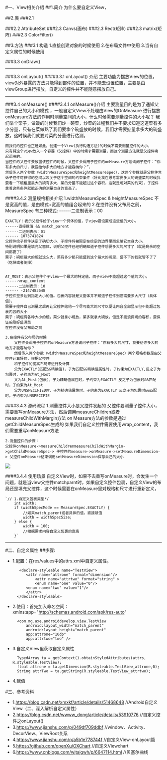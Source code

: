 #一、View相关介绍
##1.简介
	为什么要自定义View，

##2.类
###2.1 

###2.2 AttributeSet 
###2.3 Canvs(画布)
###2.3 Rect(矩阵)
###2.3 matrix(矩阵)
###2.3 ColorFilter()	

##3.方法
###3.1 构造
	1.直接创建对象的时候使用
	2.在布局文件中使用
	3.当有自定义属性的时候使用

###3.3 onDraw()
	



----------


###3.3 onLayout()
####3.3.1 onLayout() 介绍
	主要功能为摆放View的位置，view对外暴露的方法只能得到部件的位置，并不能去设置位置，主要是由viewGroup进行摆放，自定义的控件并不能随意摆放自己。

----------

###3.4 onMeasure()
####3.4.1 onMeasure()介绍
	主要测量目的是为了通知父控件自己的大小和模式 ，一般自定义View不处理由View的OnMeasure 进行摆放
	onMeasure方法的作用时测量空间的大小，什么时候需要测量控件的大小呢？
	我们举个栗子，做饭的时候我们炒一碗菜，炒菜的过程我们并不要求知道这道菜有多少分量，只有在菜做熟了我们要拿个碗盛放的时候，我们才需要掂量拿多大的碗盛放，这时候我们就要对菜的分量进行估测。

	而我们的控件也正是如此，创建一个View(执行构造方法)的时候不需要测量控件的大小，
	只有将这个view放入一个容器（父控件）中的时候才需要测量，而这个测量方法就是父控件唤起调用的。
	当控件的父控件要放置该控件的时候，父控件会调用子控件的onMeasure方法询问子控件：“你有多大的尺寸，我要给你多大的地方才能容纳你？”，
	然后传入两个参数（widthMeasureSpec和heightMeasureSpec），这两个参数就是父控件告诉子控件可获得的空间以及关于这个空间的约束条件（好比我在思考需要多大的碗盛菜的时候我要看一下碗柜里最大的碗有多大，菜的分量不能超过这个容积，这就是碗对菜的约束），子控件拿着这些条件就能正确的测量自身的宽高了。

####3.4.2 测量规格相关介绍
	1.widthMeasureSpec & heightMeasureSpec 不是宽高的值，是由模式+宽高的值组合起来的
	2.在控件没有父布局之前，MeasureSpec 有三种模式:
	------二进制表示：00
   

    EXACTLY：表示父控件给子view一个具体的值，子view要设置成这些值的大小。
    ------直接数值 && match_parent
    ------二进制表示：01
	------ 1073741824
	父控件给子控件决定了确切大小，子控件将被限定在给定的边界里而忽略它本身大小。
	特别说明如果是填充父窗体，说明父控件已经明确知道子控件想要多大的尺寸了（就是剩余的空间都要了）
	栗子：碗柜最大的碗就这么大，菜有多少都只能盛到这个最大的碗里，盛不下的我就管不了了（吃掉或者倒掉）


    AT_MOST：表示父控件个子view一个最大的特定值，而子view不能超过这个值的大小。
    ------wrap_content
    ------二进制表示：10
	------ -2147483648
	子控件至多达到指定大小的值。包裹内容就是父窗体并不知道子控件到底需要多大尺寸（具体值），
	需要子控件自己测量之后再让父控件给他一个尽可能大的尺寸以便让内容全部显示但不能超过包裹内容的大小
	栗子：碗柜有各种大小的碗，菜少就拿小碗放，菜多就拿大碗放，但是不能浪费碗的容积，要保证碗刚好盛满菜
	在控件没有父布局之前

	3.在控件有父布局的时候
		父控件会调用子控件的onMeasure方法询问子控件：“你有多大的尺寸，我要给你多大的地方才能容纳你？
		然后传入两个参数（widthMeasureSpec和heightMeasureSpec）两个规格参数是由父控件计算好的，根据父控件
		和子控件的宽高布局来进行及计算
		父为EXACTLY(匹配&&精确值)，子为匹配&&精确值属性时，子约束为EXACTLY,反之子为包裹时，子约束为At_Most
        父为At_Most(包裹)，子为精确值属性时，子约束为EXACTLY 反之子为包裹时&&匹配时，子约束为At_Most
		父为UNSPECIFIED时，子为精确值属性时，子约束为EXACTLY 反之子为包裹时&&匹配时，子约束为UNSPECIFIE


####3.4.3 源码流程
	1.测量控件大小是父控件发起的
	父控件要测量子控件大小，需要重写onMeasure方法，然后调用measureChildren或者measureChildWithMargin方法
	on Measure方法的参数是通过getChildMeasureSpec生成的
	如果我们自定义控件需要使用wrap_content，我们需要重写onMeasure方法

	2.测量控件的步骤：
	父控件onMeasure->measureChildrenmeasureChildWithMargin->getChildMeasureSpec-> 子控件的measure->onMeasure->setMeasureDimension-> 父控件onMeasure结束调用setMeasureDimension保存自己的大小

![](https://xiaojiu-daily.oss-cn-beijing.aliyuncs.com/onMeasure%E5%A4%84%E7%90%86.jpg)
	

####3.4.4 使用场景
	自定义View时，如果不去重写onMeasure时，会发生一个问题，就是当view父控件matchparnt时，如果自定义控件包裹，自定义View的布局还是填充父控件，这个时候需要在onMeasure里对规格和尺寸进行重新定义，

	`// 1.自定义包裹类型*/
        int width;
        if (widthSpecMode == MeasureSpec.EXACTLY) {
            //如果match_parent或者具体的值，直接赋值
            width = widthSpecSize;
        } else {
            width = 100;
            //根据需求内容自定义包裹的宽高
        }`


----------



#二、自定义属性
##步骤:
- 1.配置：在res/values中的attrs.xml中自定义属性。

    
   		 <declare-styleable name="TestView"> 
    		<attr name="attrone" format="dimension"/>
    			<attr name="attrtwo" format="string" > 
    			<enum name="one" value="0"/> 
    		<enum name="two" value="1"/> 
    		</attr> 
 	   	</declare-styleable>
    

- 2.使用：首先加入命名空间：xmlns:app="http://schemas.android.com/apk/res-auto"

	    <com.mg.axe.androiddevelop.view.TestView 
			android:layout_width="match_parent" 
			android:layout_height="match_parent" 
			app:attrone="10dp" 
			app:attrtwo="two" />


- 3.自定义View里获取自定义属性

		TypedArray ta = getContext().obtainStyledAttributes(attrs, R.styleable.TestView); 
		float attrone = ta.getDimension(R.styleable.TestView_attrone,0); 
		String attrTwo = ta.getString(R.styleable.TestView_attrtwo); 


- 4.赋值





#三、参考资料
- 1.https://blog.csdn.net/xmxkf/article/details/51468648      //Android自定义View（二、深入解析自定义属性）
- 2.https://blog.csdn.net/wwww_dong/article/details/53910776  //自定义控件之onLayout()
- 3.https://www.jianshu.com/p/049df709ddbf					  //window、Activity、DecorView、ViewRoot关系
- 4.https://www.jianshu.com/p/a5b1e778744f					  //自定义View-onLayout篇
- 5.https://github.com/openXu/OXChart						  //自定义Viewchart
- 6.https://www.cnblogs.com/wjtaigwh/p/6647114.html			  //贝塞尔曲线



